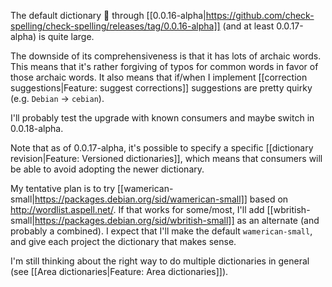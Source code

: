The default dictionary 📘 through [[0.0.16-alpha|https://github.com/check-spelling/check-spelling/releases/tag/0.0.16-alpha]] (and at least 0.0.17-alpha) is quite large.

The downside of its comprehensiveness is that it has lots of archaic words.
This means that it's rather forgiving of typos for common words in favor of those archaic words.
It also means that if/when I implement [[correction suggestions|Feature: suggest corrections]] suggestions are pretty quirky (e.g. `Debian` -> `cebian`).

I'll probably test the upgrade with known consumers and maybe switch in 0.0.18-alpha.

Note that as of 0.0.17-alpha, it's possible to specify a specific [[dictionary revision|Feature: Versioned dictionaries]], which means that consumers will be able to avoid adopting the newer dictionary.

My tentative plan is to try [[wamerican-small|https://packages.debian.org/sid/wamerican-small]] based on http://wordlist.aspell.net/.
If that works for some/most, I'll add [[wbritish-small|https://packages.debian.org/sid/wbritish-small]] as an alternate (and probably a combined).
I expect that I'll make the default `wamerican-small`, and give each project the dictionary that makes sense.

I'm still thinking about the right way to do multiple dictionaries in general (see [[Area dictionaries|Feature: Area dictionaries]]).